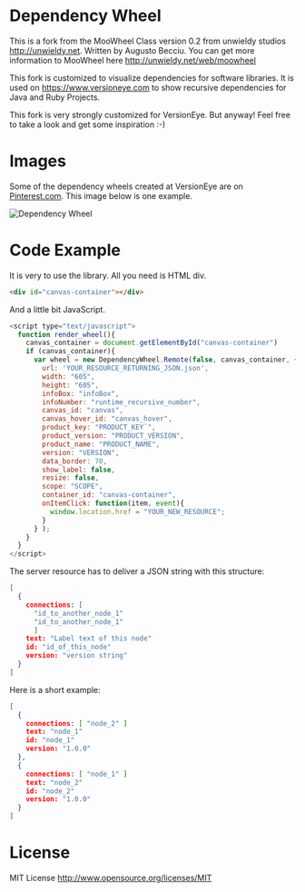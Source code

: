 Dependency Wheel
================

This is a fork from the MooWheel Class version 0.2 from unwieldy studios <http://unwieldy.net>. Written by Augusto Becciu. You can get more information to MooWheel here <http://unwieldy.net/web/moowheel>
   
This fork is customized to visualize dependencies for software libraries. 
It is used on <https://www.versioneye.com> to show recursive dependencies for Java and Ruby Projects. 

This fork is very strongly customized for VersionEye. But anyway! Feel free to take a look and get some inspiration :-) 

Images
==
Some of the dependency wheels created at VersionEye are on [Pinterest.com](http://pinterest.com/versioneye/pins/). This image below is one example.

![](http://media-cache-ec5.pinterest.com/upload/72620612711867522_GUQiokvU_c.jpg "Dependency Wheel")

Code Example
==
It is very to use the library. All you need is HTML div. 

```html
<div id="canvas-container"></div>
```

And a little bit JavaScript. 

```JavaScript
<script type="text/javascript">
  function render_wheel(){
    canvas_container = document.getElementById("canvas-container")
    if (canvas_container){
      var wheel = new DependencyWheel.Remote(false, canvas_container, { 
        url: 'YOUR_RESOURCE_RETURNING_JSON.json',
        width: "605", 
        height: "605",
        infoBox: "infoBox",
        infoNumber: "runtime_recursive_number",
        canvas_id: "canvas",
        canvas_hover_id: "canvas_hover",
        product_key: "PRODUCT_KEY`", 
        product_version: "PRODUCT_VERSION",
        product_name: "PRODUCT_NAME", 
        version: "VERSION",
        data_border: 70,
        show_label: false,
        resize: false,
        scope: "SCOPE",
        container_id: "canvas-container",
        onItemClick: function(item, event){
          window.location.href = "YOUR_NEW_RESOURCE";
        }
      } );
    }
  }
</script>
```

The server resource has to deliver a JSON string with this structure: 

```JSON
[
  {
    connections: [
      "id_to_another_node_1"
      "id_to_another_node_1"
      ]
    text: "Label text of this node"
    id: "id_of_this_node"
    version: "version string"
  }
]
```

Here is a short example:

```JSON
[
  {
    connections: [ "node_2" ]
    text: "node_1"
    id: "node_1"
    version: "1.0.0"
  },
  {
    connections: [ "node_1" ]
    text: "node_2"
    id: "node_2"
    version: "1.0.0"
  }
]
```

License
==
MIT License <http://www.opensource.org/licenses/MIT>